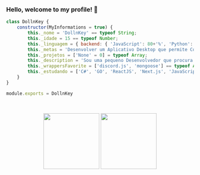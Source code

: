### Hello, welcome to my profile! 👋

```javascript
class DollnKey {
    constructor(MyInformations = true) {
        this._nome = 'DollnKey' == typeof String;
        this._idade = 15 == typeof Number;
        this._linguagem = { backend: { 'JavaScript': 80+'%', 'Python': 18+'%' }, frontend: { 'html': 50+'%', 'css': 20+'%' /* ... */ } } == typeof Object;
        this._metas = 'Desenvolver um Aplicativo Desktop que permite Configurar "todas" as opções do Computador por lá.' == typeof String;
        this._projetos = ['None' = 0] = typeof Array;
        this._description = 'Sou uma pequeno Desenvolvedor que procura melhorar os conhecimentos em tecnologias, e que quer realizar o sonho de um Dia ter um Aplicativo para Desktop/Mobile! Atualmente estou estudando formas para aprender a fazer, e quando conseguir irei colocar em pratica.' == typeof String;
        this._wrappersFavorite = ['discord.js', 'mongoose'] == typeof Array;
        this._estudando = ['C#', 'GO', 'ReactJS', 'Next.js', 'JavaScript', 'Python', 'Lua', 'Swift', 'TypeScript'] == typeof Array;
    }
}

module.exports = DollnKey
```
<br>
<p align=center>
  <img height="150px" src="https://github-readme-stats.vercel.app/api?username=DollnKey&show_icons=true&theme=react&hide_title=true&count_private=true" />
  <img height="150px" src="https://github-readme-stats.vercel.app/api/top-langs/?username=DollnKey&layout=react&hide=html,Makefile&text_color=daf7dc&bg_color=151515" />
</p>
<br>
